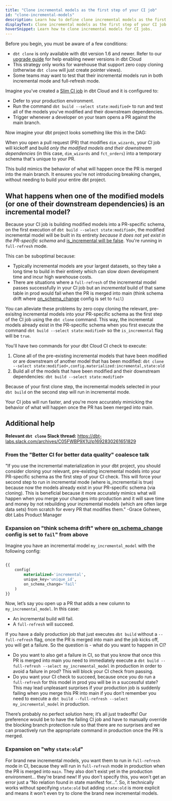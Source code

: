 ```yaml
---
title: "Clone incremental models as the first step of your CI job"
id: "clone-incremental-models"
description: Learn how to define clone incremental models as the first step of your CI job.
displayText: Clone incremental models as the first step of your CI job
hoverSnippet: Learn how to clone incremental models for CI jobs.
---
```


Before you begin, you must be aware of a few conditions:
- `dbt clone` is only available with dbt version 1.6 and newer. Refer to our [upgrade guide](/docs/dbt-versions/upgrade-core-in-cloud) for help enabling newer versions in dbt Cloud
- This strategy only works for warehouse that support zero copy cloning (otherwise `dbt clone` will just create pointer views).
- Some teams may want to test that their incremental models run in both incremental mode and full-refresh mode.

Imagine you've created a [Slim CI job](/docs/dbt-cloud/using-dbt-cloud/cloud-enabling-continuous-integration#slim-ci) in dbt Cloud and it is configured to: 

- Defer to your production environment.
- Run the command `dbt build --select state:modified+` to run and test all of the models you've modified and their downstream dependencies.
- Trigger whenever a developer on your team opens a PR against the main branch.

<Lightbox src="/img/best-practices/slim-ci-job.png" width="70%" title="Example of a slim CI job with the above configurations" />

Now imagine your dbt project looks something like this in the DAG:

<Lightbox src="/img/best-practices/dag-example.png" width="70%" title="Sample project DAG" />

When you open a pull request (PR) that modifies `dim_wizards`, your CI job will kickoff and build _only the modified models and their downstream dependencies_ (in this case, `dim_wizards` and `fct_orders`) into a temporary schema that's unique to your PR. 

This build mimics the behavior of what will happen once the PR is merged into the main branch. It ensures you're not introducing breaking changes, without needing to build your entire dbt project. 

## What happens when one of the modified models (or one of their downstream dependencies) is an incremental model?

Because your CI job is building modified models into a PR-specific schema, on the first execution of `dbt build --select state:modified+`, the modified incremental model will be built in its entirety _because it does not yet exist in the PR-specific schema_ and [is_incremental will be false](/docs/building-a-dbt-project/building-models/configuring-incremental-models#understanding-the-is_incremental-macro). You're running in `full-refresh` mode.

This can be suboptimal because:
- Typically incremental models are your largest datasets, so they take a long time to build in their entirety which can slow down development time and incur high warehouse costs.
- There are situations where a `full-refresh` of the incremental model passes successfully in your CI job but an _incremental_ build of that same table in prod would fail when the PR is merged into main (think schema drift where [on_schema_change](https://docs.getdbt.com/docs/building-a-dbt-project/building-models/configuring-incremental-models#what-if-the-columns-of-my-incremental-model-change) config is set to `fail`)

You can alleviate these problems by zero copy cloning the relevant, pre-exisitng incremental models into your PR-specific schema as the first step of the CI job using the `dbt clone` command. This way, the incremental models already exist in the PR-specific schema when you first execute the command `dbt build --select state:modified+` so the `is_incremental` flag will be `true`. 

You'll have two commands for your dbt Cloud CI check to execute:
1. Clone all of the pre-existing incremental models that have been modified or are downstream of another model that has been modified: `dbt clone --select state:modified+,config.materialized:incremental,state:old`
2. Build all of the models that have been modified and their downstream dependencies: `dbt build --select state:modified+`

Because of your first clone step, the incremental models selected in your `dbt build` on the second step will run in incremental mode.

<Lightbox src="/img/best-practices/clone-command.png" title="Clone command in the CI config" />

Your CI jobs will run faster, and you're more accurately mimicking the behavior of what will happen once the PR has been merged into main. 

## Additional help

**Relevant `dbt clone` Slack thread:** https://dbt-labs.slack.com/archives/C05FWBP9X1U/p1692830261651829

### From the "Better CI for better data quality" coalesce talk
"If you use the incremental materialization in your dbt project, you should consider cloning your relevant, pre-existing incremental models into your PR-specific schema as the first step of your CI check. This will force your second step to run in incremental mode (where is_incremental is true) because now the models already exist in your PR-specific schema (via cloning). This is beneficial because it more accurately mimics what will happen when you merge your changes into production and it will save time and money by not rebuilding your incremental models (which are often large data sets) from scratch for every PR that modifies them." -Grace Goheen, dbt Labs Product Manager

### Expansion on "think schema drift" where [on_schema_change](https://docs.getdbt.com/docs/building-a-dbt-project/building-models/configuring-incremental-models#what-if-the-columns-of-my-incremental-model-change) config is set to `fail`" from above

Imagine you have an incremental model `my_incremental_model` with the following config:

```sql

{{
    config(
        materialized='incremental',
        unique_key='unique_id',
        on_schema_change='fail'
    )
}}

```

Now, let’s say you open up a PR that adds a new column to `my_incremental_model`. In this case:
- An incremental build will fail.
- A `full-refresh` will succeed.

If you have a daily production job that just executes `dbt build` without a `--full-refresh` flag, once the PR is merged into main and the job kicks off, you will get a failure. So the question is - what do you want to happen in CI?
- Do you want to also get a failure in CI, so that you know that once this PR is merged into main you need to immediately execute a `dbt build --full-refresh --select my_incremental_model` in production in order to avoid a failure in prod? This will block your CI check from passing.
- Do you want your CI check to succeed, because once you do run a `full-refresh` for this model in prod you will be in a successful state? This may lead unpleasant surprises if your production job is suddenly failing when you merge this PR into main if you don’t remember you need to execute a `dbt build --full-refresh --select my_incremental_model` in production.

There’s probably no perfect solution here; it’s all just tradeoffs! Our preference would be to have the failing CI job and have to manually override the blocking branch protection rule so that there are no surprises and we can proactively run the appropriate command in production once the PR is merged. 

### Expansion on "why `state:old`"

For brand new incremental models, you want them to run in `full-refresh` mode in CI, because they will run in `full-refresh` mode in production when the PR is merged into `main`. They also don't exist yet in the production environment... they're brand new!
If you don't specify this, you won't get an error just a “No relation found in state manifest for…”. So, it technically works without specifying `state:old` but adding `state:old` is more explicit and means it won't even try to clone the brand new incremental models.